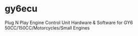 # gy6ecu
Plug N Play Engine Control Unit Hardware &amp; Software for GY6 50CC/150CC/Motorcycles/Small Engines
